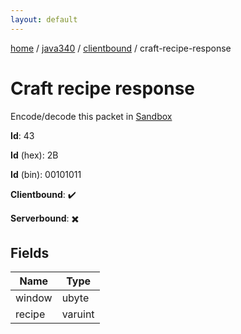 ```yaml
---
layout: default
---
```


[home](/)  /  [java340](/protocol/java340)  /  [clientbound](/protocol/java340/clientbound)  /  craft-recipe-response

# Craft recipe response

Encode/decode this packet in [Sandbox](../../../sandbox/java340#clientbound.craft_recipe_response)

**Id**: 43

**Id** (hex): 2B

**Id** (bin): 00101011

**Clientbound**: ✔️

**Serverbound**: ✖️

## Fields

Name | Type
---|---
window | ubyte
recipe | varuint
